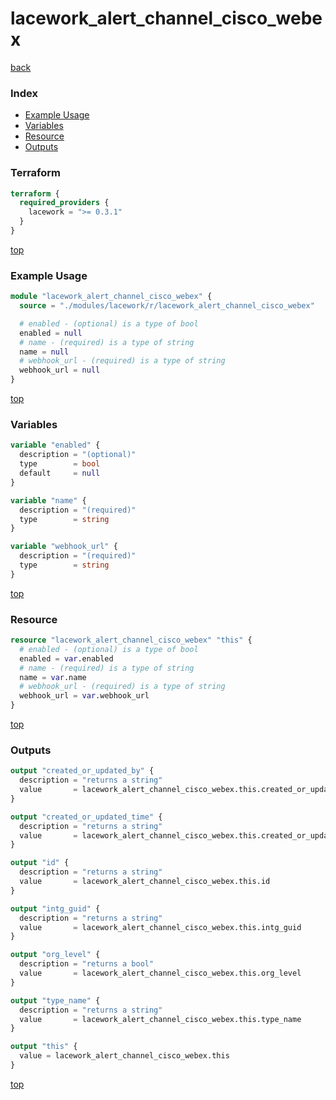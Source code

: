# lacework_alert_channel_cisco_webex

[back](../lacework.md)

### Index

- [Example Usage](#example-usage)
- [Variables](#variables)
- [Resource](#resource)
- [Outputs](#outputs)

### Terraform

```terraform
terraform {
  required_providers {
    lacework = ">= 0.3.1"
  }
}
```

[top](#index)

### Example Usage

```terraform
module "lacework_alert_channel_cisco_webex" {
  source = "./modules/lacework/r/lacework_alert_channel_cisco_webex"

  # enabled - (optional) is a type of bool
  enabled = null
  # name - (required) is a type of string
  name = null
  # webhook_url - (required) is a type of string
  webhook_url = null
}
```

[top](#index)

### Variables

```terraform
variable "enabled" {
  description = "(optional)"
  type        = bool
  default     = null
}

variable "name" {
  description = "(required)"
  type        = string
}

variable "webhook_url" {
  description = "(required)"
  type        = string
}
```

[top](#index)

### Resource

```terraform
resource "lacework_alert_channel_cisco_webex" "this" {
  # enabled - (optional) is a type of bool
  enabled = var.enabled
  # name - (required) is a type of string
  name = var.name
  # webhook_url - (required) is a type of string
  webhook_url = var.webhook_url
}
```

[top](#index)

### Outputs

```terraform
output "created_or_updated_by" {
  description = "returns a string"
  value       = lacework_alert_channel_cisco_webex.this.created_or_updated_by
}

output "created_or_updated_time" {
  description = "returns a string"
  value       = lacework_alert_channel_cisco_webex.this.created_or_updated_time
}

output "id" {
  description = "returns a string"
  value       = lacework_alert_channel_cisco_webex.this.id
}

output "intg_guid" {
  description = "returns a string"
  value       = lacework_alert_channel_cisco_webex.this.intg_guid
}

output "org_level" {
  description = "returns a bool"
  value       = lacework_alert_channel_cisco_webex.this.org_level
}

output "type_name" {
  description = "returns a string"
  value       = lacework_alert_channel_cisco_webex.this.type_name
}

output "this" {
  value = lacework_alert_channel_cisco_webex.this
}
```

[top](#index)